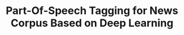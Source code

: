 ---
title: "Part-Of-Speech Tagging for News Corpus Based on Deep Learning"
categories:
  - computer techniques
tags:
  - machine learning
  - deep learning
  - python
---